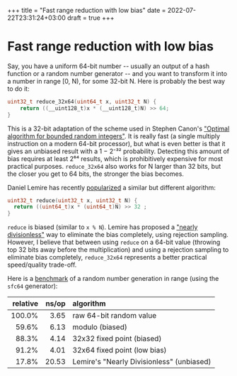 +++
title = "Fast range reduction with low bias"
date = 2022-07-22T23:31:24+03:00
draft = true
+++

# Fast range reduction with low bias

Say, you have a uniform 64-bit number -- usually an output of a hash
function or a random number generator -- and you want to transform it into a number
in range \[0, N), for some 32-bit N. Here is probably the best way to do it:

```c
uint32_t reduce_32x64(uint64_t x, uint32_t N) {
    return ((__uint128_t)x * (__uint128_t)N) >> 64;
}
```

This is a 32-bit adaptation of the scheme used in Stephen Canon's
["Optimal algorithm for bounded random integers"](https://github.com/apple/swift/pull/39143).
It is really fast (a single multiply instruction on a modern 64-bit processor),
but what is even better is that it gives an unbiased result with a 1 − 2⁻³²
probability. Detecting this amount of bias requires at least 2⁶⁴ results,
which is prohibitively expensive for most practical purposes. `reduce_32x64`
also works for N larger than 32 bits, but the closer you get to 64 bits, the
stronger the bias becomes.

Daniel Lemire has recently [popularized](https://lemire.me/blog/2016/06/27/a-fast-alternative-to-the-modulo-reduction/)
a similar but different algorithm:

```c
uint32_t reduce(uint32_t x, uint32_t N) {
  return ((uint64_t)x * (uint64_t)N) >> 32 ;
}
```

`reduce` is biased (similar to `x % N`). Lemire has proposed a ["nearly divisionless"](https://lemire.me/blog/2019/06/06/nearly-divisionless-random-integer-generation-on-various-systems/)
way to eliminate the bias completely, using rejection sampling. However, I believe that
between using `reduce` on a 64-bit value (throwing top 32 bits away before the multiplication)
and using a rejection sampling to eliminate bias completely, `reduce_32x64` represents
a better practical speed/quality trade-off.

Here is a [benchmark](https://github.com/flyingmutant/rand/blob/master/misc/cppbench/bench.cpp)
of a random number generation in range (using the `sfc64` generator):

| relative | ns/op | algorithm                                 |
|---------:|------:|:------------------------------------------|
|   100.0% |  3.65 | raw 64-bit random value                   |
|    59.6% |  6.13 | modulo (biased)                           |
|    88.3% |  4.14 | 32x32 fixed point (biased)                |
|    91.2% |  4.01 | 32x64 fixed point (low bias)              |
|    17.8% | 20.53 | Lemire's "Nearly Divisionless" (unbiased) |
